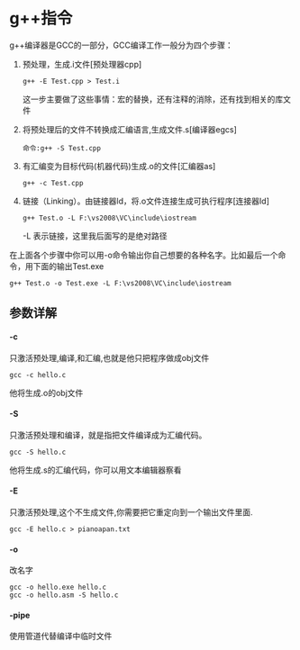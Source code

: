# g++指令



g++编译器是GCC的一部分，GCC编译工作一般分为四个步骤：

1. 预处理，生成.i文件[预处理器cpp]

   ```
   g++ -E Test.cpp > Test.i 
   ```

   这一步主要做了这些事情：宏的替换，还有注释的消除，还有找到相关的库文件

2. 将预处理后的文件不转换成汇编语言,生成文件.s[编译器egcs]

   ```
   命令:g++ -S Test.cpp
   ```

3. 有汇编变为目标代码(机器代码)生成.o的文件[汇编器as]

   ```
   g++ -c Test.cpp 
   ```

4. 链接（Linking）。由链接器ld，将.o文件连接生成可执行程序[连接器Id]

   ```
   g++ Test.o -L F:\vs2008\VC\include\iostream
   ```

   -L 表示链接，这里我后面写的是绝对路径

在上面各个步骤中你可以用-o命令输出你自己想要的各种名字。比如最后一个命令，用下面的输出Test.exe

```
g++ Test.o -o Test.exe -L F:\vs2008\VC\include\iostream
```



## 参数详解

#### -c

只激活预处理,编译,和汇编,也就是他只把程序做成obj文件

```
gcc -c hello.c
```

他将生成.o的obj文件



#### -S

只激活预处理和编译，就是指把文件编译成为汇编代码。

```
gcc -S hello.c
```

他将生成.s的汇编代码，你可以用文本编辑器察看



#### -E

只激活预处理,这个不生成文件,你需要把它重定向到一个输出文件里面.

```
gcc -E hello.c > pianoapan.txt
```



#### -o

改名字

```
gcc -o hello.exe hello.c 
gcc -o hello.asm -S hello.c
```



#### -pipe

使用管道代替编译中临时文件


